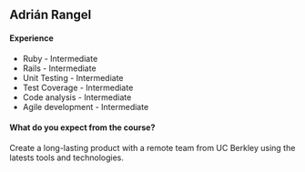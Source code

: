 ## Adrián Rangel

#### Experience

* Ruby - Intermediate
* Rails - Intermediate
* Unit Testing - Intermediate
* Test Coverage - Intermediate
* Code analysis - Intermediate
* Agile development - Intermediate

#### What do you expect from the course?

Create a long-lasting product with a remote team from UC Berkley using the latests tools and technologies.
